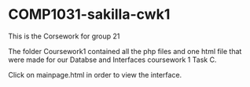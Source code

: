 # COMP1031-sakilla-cwk1

This is the Corsework for group 21

The folder Coursework1 contained all the php files and one html file that were made for our Databse and Interfaces coursework 1 Task C.

Click on mainpage.html in order to view the interface.
